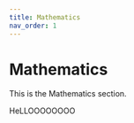 ```yaml
---
title: Mathematics
nav_order: 1
---
```


# Mathematics

This is the Mathematics section.

HeLLOOOOOOOO
